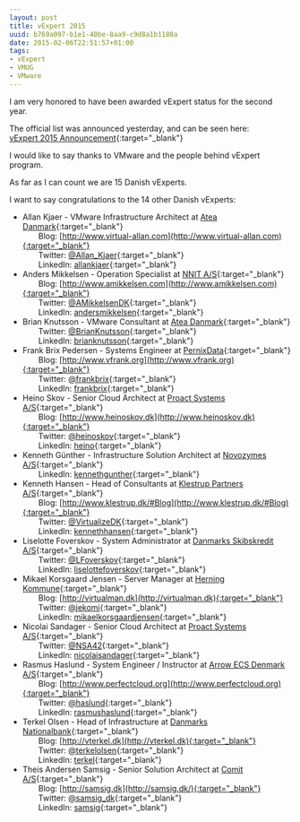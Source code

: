 ```yaml
---
layout: post
title: vExpert 2015
uuid: b769a097-b1e1-40be-8aa9-c9d8a1b1180a
date: 2015-02-06T22:51:57+01:00
tags:
- vExpert
- VMUG
- VMware
---
```

I am very honored to have been awarded vExpert status for the second year.

The official list was announced yesterday, and can be seen here:  
[vExpert 2015 Announcement](http://blogs.vmware.com/vmtn/2015/02/vexpert-2014-announcement-2.html){:target="_blank"}

I would like to say thanks to VMware and the people behind vExpert program<!--break-->.

As far as I can count we are 15 Danish vExperts.

I want to say congratulations to the 14 other Danish vExperts:

*   Allan Kjaer - VMware Infrastructure Architect at [Atea Danmark](http://atea.dk){:target="_blank"}  
&ensp;&ensp;&ensp;&ensp;Blog: [http://www.virtual-allan.com](http://www.virtual-allan.com){:target="_blank"}  
&ensp;&ensp;&ensp;&ensp;Twitter: [@Allan_Kjaer](https://twitter.com/allan_kjaer){:target="_blank"}  
&ensp;&ensp;&ensp;&ensp;LinkedIn: [allankjaer](https://www.linkedin.com/in/allankjaer){:target="_blank"}
*   Anders Mikkelsen - Operation Specialist at [NNIT A/S](http://www.nnit.com/){:target="_blank"}  
&ensp;&ensp;&ensp;&ensp;Blog: [http://www.amikkelsen.com](http://www.amikkelsen.com){:target="_blank"}  
&ensp;&ensp;&ensp;&ensp;Twitter: [@AMikkelsenDK](https://twitter.com/AMikkelsenDK){:target="_blank"}  
&ensp;&ensp;&ensp;&ensp;LinkedIn: [andersmikkelsen](https://www.linkedin.com/profile/view?id=4619743){:target="_blank"}
*   Brian Knutsson - VMware Consultant at [Atea Danmark](http://atea.dk){:target="_blank"}  
&ensp;&ensp;&ensp;&ensp;Twitter: [@BrianKnutsson](https://twitter.com/brianknutsson){:target="_blank"}  
&ensp;&ensp;&ensp;&ensp;LinkedIn: [brianknutsson](https://www.linkedin.com/in/brianknutsson){:target="_blank"}
*   Frank Brix Pedersen - Systems Engineer at [PernixData](http://www.pernixdata.com){:target="_blank"}  
&ensp;&ensp;&ensp;&ensp;Blog: [http://www.vfrank.org](http://www.vfrank.org){:target="_blank"}  
&ensp;&ensp;&ensp;&ensp;Twitter: [@frankbrix](https://twitter.com/frankbrix){:target="_blank"}  
&ensp;&ensp;&ensp;&ensp;LinkedIn: [frankbrix](https://www.linkedin.com/in/frankbrix){:target="_blank"}
*   Heino Skov - Senior Cloud Architect at [Proact Systems A/S](http://www.proact.dk){:target="_blank"}  
&ensp;&ensp;&ensp;&ensp;Blog: [http://www.heinoskov.dk](http://www.heinoskov.dk){:target="_blank"}  
&ensp;&ensp;&ensp;&ensp;Twitter: [@heinoskov](https://twitter.com/heinoskov){:target="_blank"}  
&ensp;&ensp;&ensp;&ensp;LinkedIn: [heino](https://www.linkedin.com/in/heino){:target="_blank"}
*   Kenneth Günther - Infrastructure Solution Architect at [Novozymes A/S](http://www.novozymes.com){:target="_blank"}  
&ensp;&ensp;&ensp;&ensp;LinkedIn: [kennethgunther](https://www.linkedin.com/in/kennethgunther){:target="_blank"}
*   Kenneth Hansen - Head of Consultants at [Klestrup Partners A/S](http://www.klestrup.dk){:target="_blank"}  
&ensp;&ensp;&ensp;&ensp;Blog: [http://www.klestrup.dk/#Blog](http://www.klestrup.dk/#Blog){:target="_blank"}  
&ensp;&ensp;&ensp;&ensp;Twitter: [@VirtualizeDK](https://twitter.com/virtualizedk){:target="_blank"}  
&ensp;&ensp;&ensp;&ensp;LinkedIn: [kennethhansen](https://www.linkedin.com/profile/view?id=17218506){:target="_blank"}
*   Liselotte Foverskov - System Administrator at [Danmarks Skibskredit A/S](http://www.skibskredit.dk){:target="_blank"}  
&ensp;&ensp;&ensp;&ensp;Twitter: [@LFoverskov](https://twitter.com/lfoverskov){:target="_blank"}  
&ensp;&ensp;&ensp;&ensp;LinkedIn: [liselottefoverskov](https://www.linkedin.com/in/liselottefoverskov){:target="_blank"}
*   Mikael Korsgaard Jensen - Server Manager at [Herning Kommune](http://www.herning.dk){:target="_blank"}  
&ensp;&ensp;&ensp;&ensp;Blog: [http://virtualman.dk](http://virtualman.dk){:target="_blank"}  
&ensp;&ensp;&ensp;&ensp;Twitter: [@jekomi](https://twitter.com/jekomi){:target="_blank"}  
&ensp;&ensp;&ensp;&ensp;LinkedIn: [mikaelkorsgaardjensen](https://www.linkedin.com/profile/view?id=2862914){:target="_blank"}
*   Nicolai Sandager - Senior Cloud Architect at [Proact Systems A/S](http://www.proact.dk){:target="_blank"}  
&ensp;&ensp;&ensp;&ensp;Twitter: [@NSA42](https://twitter.com/nsa42){:target="_blank"}  
&ensp;&ensp;&ensp;&ensp;LinkedIn: [nicolaisandager](https://www.linkedin.com/in/nicolaisandager){:target="_blank"}
*   Rasmus Haslund - System Engineer / Instructor at [Arrow ECS Denmark A/S](https://ecs-dk.arrow.com){:target="_blank"}  
&ensp;&ensp;&ensp;&ensp;Blog: [http://www.perfectcloud.org](http://www.perfectcloud.org){:target="_blank"}  
&ensp;&ensp;&ensp;&ensp;Twitter: [@haslund](https://twitter.com/haslund){:target="_blank"}  
&ensp;&ensp;&ensp;&ensp;LinkedIn: [rasmushaslund](https://www.linkedin.com/in/rasmushaslund){:target="_blank"}
*   Terkel Olsen - Head of Infrastructure at [Danmarks Nationalbank](http://www.nationalbanken.dk){:target="_blank"}  
&ensp;&ensp;&ensp;&ensp;Blog: [http://vterkel.dk](http://vterkel.dk){:target="_blank"}  
&ensp;&ensp;&ensp;&ensp;Twitter: [@terkelolsen](https://twitter.com/terkelolsen){:target="_blank"}  
&ensp;&ensp;&ensp;&ensp;LinkedIn: [terkel](https://www.linkedin.com/in/terkel){:target="_blank"}
*   Theis Andersen Samsig - Senior Solution Architect at [Comit A/S](http://www.comit.dk){:target="_blank"}  
&ensp;&ensp;&ensp;&ensp;Blog: [http://samsig.dk](http://samsig.dk/){:target="_blank"}  
&ensp;&ensp;&ensp;&ensp;Twitter: [@samsig_dk](https://twitter.com/samsig_dk){:target="_blank"}  
&ensp;&ensp;&ensp;&ensp;LinkedIn: [samsig](https://www.linkedin.com/in/samsig){:target="_blank"}
